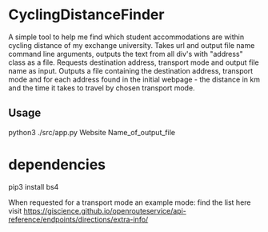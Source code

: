 # CyclingDistanceFinder
A simple tool to help me find which student accommodations are within cycling distance of my exchange university.
Takes url and output file name command line arguments, outputs the text from all div's with "address" class as a file. Requests destination address, transport mode and output file name as input. Outputs a file containing the destination address, transport mode and for each address found in the initial webpage - the distance in km and the time it takes to travel by chosen transport mode. 
## Usage
python3 ./src/app.py Website Name_of_output_file 

# dependencies
pip3 install bs4


When requested for a transport mode an example mode: find the list here visit https://giscience.github.io/openrouteservice/api-reference/endpoints/directions/extra-info/ 
